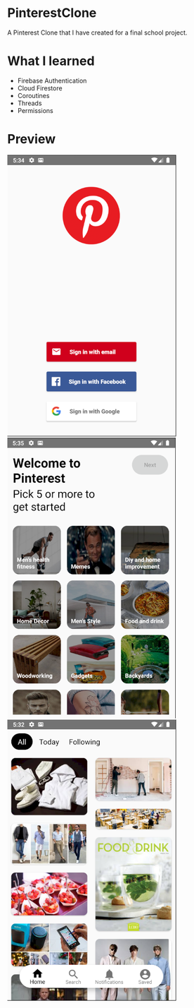 

# PinterestClone
A Pinterest Clone that I have created for a final school project.

# What I learned

* Firebase Authentication
* Cloud Firestore
* Coroutines
* Threads
* Permissions

# Preview
<img src="https://github.com/david-alexandercharron/PinterestClone/blob/master/Demo/login-demo.png"/>

<img src="https://github.com/david-alexandercharron/PinterestClone/blob/master/Demo/category-demo.png"/>

<img src="https://github.com/david-alexandercharron/PinterestClone/blob/master/Demo/home-demo.png"/>
